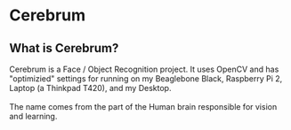 # Cerebrum

## What is Cerebrum?
Cerebrum is a Face / Object Recognition project. It uses OpenCV and has "optimizied" settings for running on my Beaglebone Black, Raspberry Pi 2, Laptop (a Thinkpad T420), and my Desktop.<br/>
<br/>
The name comes from the part of the Human brain responsible for vision and learning.
